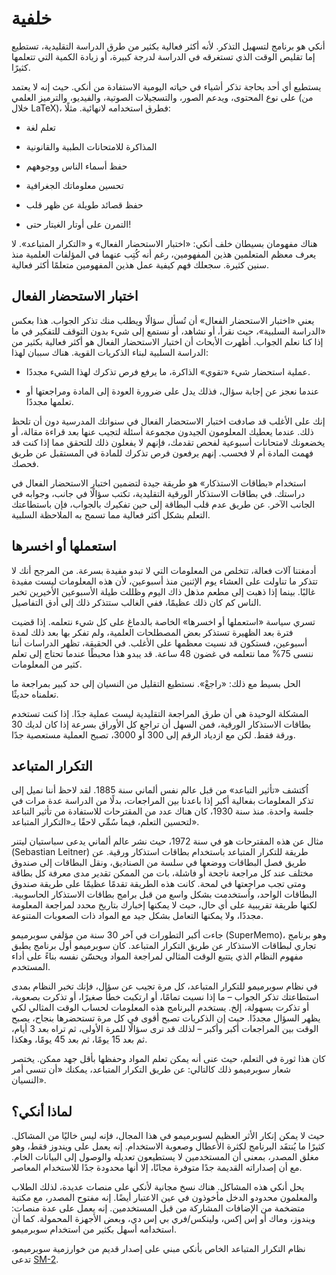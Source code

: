 # خلفية

أنكي هو برنامج لتسهيل التذكر. لأنه أكثر فعالية بكثير من طرق الدراسة التقليدية،
تستطيع إما تقليص الوقت الذي تستغرقه في الدراسة لدرجة كبيرة،
أو زيادة الكمية التي تتعلمها كثيرًا.

يستطيع أي أحد بحاجة تذكر أشياء في حياته اليومية الاستفادة من أنكي.
حيث إنه لا يعتمد على نوع المحتوى، ويدعم الصور، والتسجيلات الصوتية،
والفيديو، والترميز العلمي (من خلال LaTeX)، فطرق استخدامه لانهائية.
مثلًا:

- تعلم لغة

- المذاكرة للامتحانات الطبية والقانونية

- حفظ أسماء الناس ووجوههم

- تحسين معلوماتك الجغرافية

- حفظ قصائد طويلة عن ظهر قلب

- التمرن على أوتار الغيتار حتى!

هناك مفهومان بسيطان خلف أنكي: «اختبار الاستحضار الفعال» و «التكرار المتباعد».
لا يعرف معظم المتعلمين هذين المفهومين، رغم أنه كُتِب عنهما في المؤلفات العلمية منذ سنين كثيرة.
سجعلك فهم كيفية عمل هذين المفهومين متعلمًا أكثر فعالية.

## اختبار الاستحضار الفعال

يعني «اختبار الاستحضار الفعال» أن تُسأل سؤالًا ويطلب منك تذكر الجواب.
هذا بعكس «الدراسة السلبية»، حيث نقرأ، أو نشاهد، أو نستمع إلى شيء
بدون التوقف للتفكير في ما إذا كنا نعلم الجواب.
أظهرت الأبحاث أن اختبار الاستحضار الفعال هو أكثر فعالية بكثير
من الدراسة السلبية لبناء الذكريات القوية.
هناك سببان لهذا:

-    عملية استحضار شيء «تقوي» الذاكرة، ما يرفع فرص تذكرك لهذا الشيء مجددًا.

-    عندما نعجز عن إجابة سؤال، فذلك يدل على ضرورة العودة إلى المادة
ومراجعتها أو تعلمها مجددًا.

إنك على الأغلب قد صادفت اختبار الاستحضار الفعال في سنواتك المدرسية دون أن تلحظ ذلك. عندما يعطيك المعلومون الجيدون مجموعة أسئلة لتجيب عنها بعد قراءة
مقالة، أو يخضعونك لامتحانات أسبوعية لفحص تقدمك، فإنهم لا يفعلون ذلك
للتحقق مما إذا كنت قد فهمت المادة أم لا فحسب. إنهم يرفعون فرص تذكرك للمادة
في المستقبل عن طريق فحصك.

استخدام «بطاقات الاستذكار» هو طريقة جيدة لتضمين اختبار الاستحضار الفعال في دراستك.
في بطاقات الاستذكار الورقية التقليدية، تكتب سؤالًا في جانب، وجوابه في الجانب الآخر.
عن طريق عدم قلب البطاقة إلى حين تفكيرك بالجواب، فإن باستطاعتك التعلم بشكل أكثر فعالية
مما تسمح به الملاحظة السلبية.

## استعملها أو اخسرها

أدمغتنا آلات فعالة، تتخلص من المعلومات التي لا تبدو مفيدة بسرعة.
من المرجح أنك لا تتذكر ما تناولت على العشاء يوم الإثنين منذ أسبوعين،
لأن هذه المعلومات ليست مفيدة غالبًا. بينما إذا ذهبت إلى مطعم مذهل ذاك اليوم
وظللت طيلة الأسبوعين الأخيرين تخبر الناس كم كان ذلك عظيمًا، ففي الغالب ستتذكر ذلك
إلى أدق التفاصيل.

تسري سياسة «استعملها أو اخسرها» الخاصة بالدماغ على كل شيء نتعلمه.
إذا قضيت فترة بعد الظهيرة تستذكر بعض المصطلحات العلمية، ولم تفكر بها
بعد ذلك لمدة أسبوعين، فستكون قد نسيت معظمها على الأغلب.
في الحقيقة، تظهر الدراسات أننا ننسى 75% مما نتعلمه في غضون 48 ساعة.
قد يبدو هذا محبطًا عندما تحتاج إلى تعلم كثير من المعلومات.

الحل بسيط مع ذلك: «راجعْ». نستطيع التقليل من النسيان إلى حد كبير
بمراجعة ما تعلمناه حديثًا.

المشكلة الوحيدة هي أن طرق المراجعة التقليدية ليست عملية جدًا.
إذا كنت تستخدم بطاقات الاستذكار الورقية، فمن السهل أن تراجع كل الأوراق بسرعة
إذا كان لديك 30 ورقة فقط. لكن مع ازدياد الرقم إلى 300 أو 3000،
تصبح العملية مستعصية جدًا.

## التكرار المتباعد

اُكتشف «تأثير التباعد» من قبل عالم نفس ألماني سنة 1885.
لقد لاحظ أننا نميل إلى تذكر المعلومات بفعالية أكبر إذا باعدنا بين المراجعات،
بدلًا من الدراسة عدة مرات في جلسة واحدة.
منذ سنة 1930، كان هناك عدد من المقترحات للاستفادة من تأثير التباعد لتحسين التعلم،
فيما سُمِّي لاحقًا بـ«التكرار المتباعد».

مثال عن هذه المقترحات هو في سنة 1972، حيث نشر عالم ألماني
يدعى سباستيان ليتنر (Sebastian Leitner) طريقة للتكرار المتباعد
باستخدام بطاقات استذكار ورقية. عن طريق فصل البطاقات ووضعها في سلسة من الصناديق،
ونقل البطاقات إلى صندوق مختلف عند كل مراجعة ناجحة أو فاشلة،
بات من الممكن تقدير مدى معرفة كل بطاقة ومتى تجب مراجعتها في لمحة.
كانت هذه الطريقة تقدمًا عظيمًا على طريقة صندوق البطاقات الواحد، واُستخدمت بشكل واسع
من قبل برامج بطاقات الاستذكار الحاسوبية.
لكنها طريقة تقريبية على أي حال، حيث لا يمكنها إخبارك بتاريخ محدد
لمراجعة المعلومة مجددًا، ولا يمكنها التعامل بشكل جيد مع المواد ذات الصعوبات المتنوعة.

جاءت أكبر التطورات في آخر 30 سنة من مؤلفي سوبرميمو (SuperMemo)،
وهو برنامج تجاري لبطاقات الاستذكار عن طريق التكرار المتباعد.
كان سوبرميمو أول برنامج يطبق مفهوم النظام الذي يتتبع الوقت المثالي لمراجعة
المواد ويحسّن نفسه بناءً على أداء المستخدم.

في نظام سوبرميمو للتكرار المتباعد، كل مرة تجيب عن سؤال،
فإنك تخبر النظام بمدى استطاعتك تذكر الجواب – ما إذا نسيت تمامًا،
أو ارتكبت خطأً صغيرًا، أو تذكرت بصعوبة، أو تذكرت بسهولة، إلخ.
يستخدم البرنامج هذه المعلومات لحساب الوقت المثالي لكي يظهر السؤال مجددًا.
حيث  إن الذكريات تصبح أقوى في كل مرة تستحضرها بنجاح، يصبح الوقت بين المراجعات
أكبر وأكبر – لذلك قد ترى سؤالًا للمرة الأولى، ثم تراه بعد 3 أيام، ثم بعد 15 يومًا،
ثم بعد 45 يومًا، وهكذا.

كان هذا ثورة في التعلم، حيث عنى أنه يمكن تعلم المواد
وحفظها بأقل جهد ممكن.
يختصر شعار سوبرميمو ذلك كالتالي: عن طريق التكرار المتباعد،
يمكنك «أن تنسى أمر النسيان».

## لماذا أنكي؟

حيث لا يمكن إنكار الأثر العظيم لسوبرميمو في هذا المجال،
فإنه ليس خاليًا من المشاكل. كثيرًا ما يُنتقَد البرنامج لكثرة الأعطال وصعوبة الاستخدام.
إنه يعمل على ويندوز فقط، وهو مغلق المصدر، بمعنى أن المستخدمين لا يستطيعون
تعديله والوصول إلى البيانات الخام. مع أن إصداراته القديمة جدًا متوفرة مجانًا،
إلا أنها محدودة جدًا للاستخدام المعاصر.

يحل أنكي هذه المشاكل. هناك نسخ مجانية لأنكي على منصات عديدة،
لذلك الطلاب والمعلمون محدودو الدخل مأخوذون في عين الاعتبار أيضًا.
إنه مفتوح المصدر، مع مكتبة متضخمة من الإضافات المشاركة من قبل المستخدمين.
إنه يعمل على عدة منصات: ويندوز، وماك أو إس إكس، ولينكس/فري بي ‌إس ‌دي،
وبعض الأجهزة المحمولة. كما أن استخدامه أسهل بكثير من استخدام سوبرميمو.

نظام التكرار المتباعد الخاص بأنكي مبني على إصدار قديم من خوارزمية سوبرميمو،
تدعى [SM-2](faqs.md).

